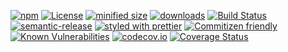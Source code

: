 [![npm](https://img.shields.io/npm/v/fetch-link-util.svg)](https://www.npmjs.com/package/fetch-link-util)
[![License](https://img.shields.io/badge/License-BSD%203--Clause-blue.svg)](https://opensource.org/licenses/BSD-3-Clause)
[![minified size](https://badgen.net/bundlephobia/min/fetch-link-util)](https://bundlephobia.com/result?p=fetch-link-util)
[![downloads](http://img.shields.io/npm/dm/fetch-link-util.svg?style=flat-square)](https://npmjs.org/package/fetch-link-util)
[![Build Status](https://travis-ci.com/arlac77/fetch-link-util.svg?branch=master)](https://travis-ci.com/arlac77/fetch-link-util)
[![semantic-release](https://img.shields.io/badge/%20%20%F0%9F%93%A6%F0%9F%9A%80-semantic--release-e10079.svg)](https://github.com/arlac77/fetch-link-util.git)
[![styled with prettier](https://img.shields.io/badge/styled_with-prettier-ff69b4.svg)](https://github.com/prettier/prettier)
[![Commitizen friendly](https://img.shields.io/badge/commitizen-friendly-brightgreen.svg)](http://commitizen.github.io/cz-cli/)
[![Known Vulnerabilities](https://snyk.io/test/github/arlac77/fetch-link-util/badge.svg)](https://snyk.io/test/github/arlac77/fetch-link-util)
[![codecov.io](http://codecov.io/github/arlac77/fetch-link-util/coverage.svg?branch=master)](http://codecov.io/github/arlac77/fetch-link-util?branch=master)
[![Coverage Status](https://coveralls.io/repos/arlac77/fetch-link-util/badge.svg)](https://coveralls.io/r/arlac77/fetch-link-util)
